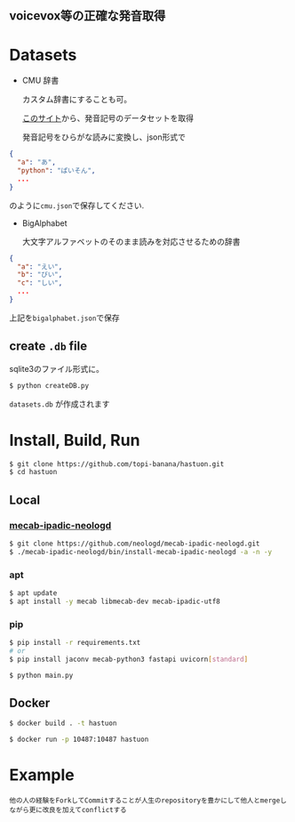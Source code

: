 ## voicevox等の正確な発音取得


# Datasets

* CMU 辞書
  
  カスタム辞書にすることも可。

  [このサイト](http://www.speech.cs.cmu.edu/cgi-bin/cmudict)から、発音記号のデータセットを取得

  発音記号をひらがな読みに変換し、json形式で
```json
{
  "a": "あ",
  "python": "ぱいそん",
  ...
}
```
  のように`cmu.json`で保存してください.

* BigAlphabet

  大文字アルファベットのそのまま読みを対応させるための辞書
```json
{
  "a": "えい",
  "b": "びい",
  "c": "しい",
  ...
}
```
  上記を`bigalphabet.json`で保存

## create `.db` file

sqlite3のファイル形式に。

```sh
$ python createDB.py
```

`datasets.db` が作成されます

# Install, Build, Run
```sh
$ git clone https://github.com/topi-banana/hastuon.git
$ cd hastuon
```

## Local

### [mecab-ipadic-neologd](https://github.com/neologd/mecab-ipadic-neologd)
```sh
$ git clone https://github.com/neologd/mecab-ipadic-neologd.git
$ ./mecab-ipadic-neologd/bin/install-mecab-ipadic-neologd -a -n -y
```

### apt
```sh
$ apt update
$ apt install -y mecab libmecab-dev mecab-ipadic-utf8
```

### pip
```sh
$ pip install -r requirements.txt
# or
$ pip install jaconv mecab-python3 fastapi uvicorn[standard]
```

```sh
$ python main.py
```

## Docker

```sh
$ docker build . -t hastuon
```
```sh
$ docker run -p 10487:10487 hastuon
```

# Example
```
他の人の経験をForkしてCommitすることが人生のrepositoryを豊かにして他人とmergeしながら更に改良を加えてconflictする
```

